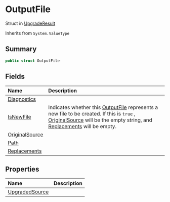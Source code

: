 # OutputFile

Struct in [UpgradeResult](/api/csharp/yarn.compiler.upgrader.upgraderesult.md)

Inherits from `System.ValueType`

## Summary



```csharp
public struct OutputFile
```

## Fields

|Name|Description|
|:---|:---|
|[Diagnostics](/api/csharp/yarn.compiler.upgrader.upgraderesult.outputfile.diagnostics.md)||
|[IsNewFile](/api/csharp/yarn.compiler.upgrader.upgraderesult.outputfile.isnewfile.md)|Indicates whether this  <a href="yarn.compiler.upgrader.upgraderesult.outputfile.md">OutputFile</a>  represents a new file to be created. If this is  <code>true</code> ,  <a href="yarn.compiler.upgrader.upgraderesult.outputfile.originalsource.md">OriginalSource</a>  will be the empty string, and  <a href="yarn.compiler.upgrader.upgraderesult.outputfile.replacements.md">Replacements</a>  will be empty.|
|[OriginalSource](/api/csharp/yarn.compiler.upgrader.upgraderesult.outputfile.originalsource.md)||
|[Path](/api/csharp/yarn.compiler.upgrader.upgraderesult.outputfile.path.md)||
|[Replacements](/api/csharp/yarn.compiler.upgrader.upgraderesult.outputfile.replacements.md)||

## Properties

|Name|Description|
|:---|:---|
|[UpgradedSource](/api/csharp/yarn.compiler.upgrader.upgraderesult.outputfile.upgradedsource.md)||

